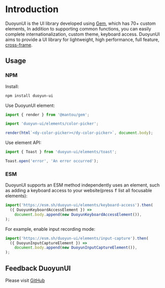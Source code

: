# Introduction

DuoyunUI is the UI library developed using [Gem](https://gemjs.org/), which has 70+ custom elements,
In addition to supporting common functions, you can easily complete internationalization, custom theme, keyboard access.
DuoyunUI aims to provide a UI library for lightweight, high performance, full feature, [cross-frame](https://custom-elents-everywhere.com/).

<gbp-media src="/preview.png"></gbp-media>

## Usage

### NPM

Install:

```sh
npm install duoyun-ui
```

Use DuoyunUI element:

```ts
import { render } from '@mantou/gem';

import 'duoyun-ui/elements/color-picker';

render(html`<dy-color-picker></dy-color-picker>`, document.body);
```

Use element API:

```ts
import { Toast } from 'duoyun-ui/elements/toast';

Toast.open('error', 'An error occurred');
```

### ESM

DuoyunUI supports an ESM method independently uses an element, such as adding a keyboard access to your website(press <kbd>f</kbd> list all focusable elements):

```ts
import('https://esm.sh/duoyun-ui/elements/keyboard-access').then(
  ({ DuoyunKeyboardAccessElement }) =>
    document.body.append(new DuoyunKeyboardAccessElement()),
);
```

For example, enable input recording mode:

```ts
import('https://esm.sh/duoyun-ui/elements/input-capture').then(
  ({ DuoyunInputCaptureElement }) =>
    document.body.append(new DuoyunInputCaptureElement()),
);
```

## Feedback DuoyunUI

Please visit [GitHub](https://github.com/mantou132/gem)
